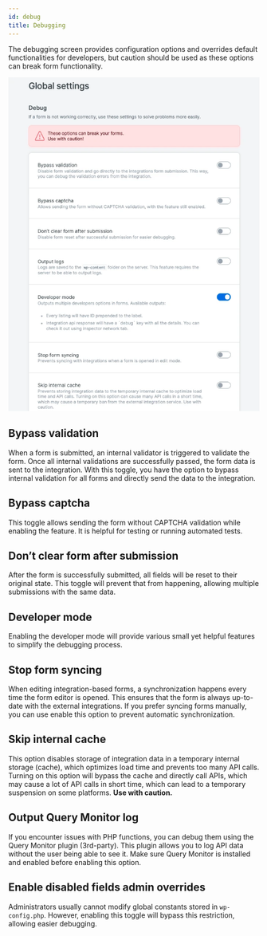 ```yaml
---
id: debug
title: Debugging
---
```


The debugging screen provides configuration options and overrides default functionalities for developers, but caution should be used as these options can break form functionality.

![Debug screen](/img/forms/debug.webp)


## Bypass validation

When a form is submitted, an internal validator is triggered to validate the form. Once all internal validations are successfully passed, the form data is sent to the integration. With this toggle, you have the option to bypass internal validation for all forms and directly send the data to the integration.

## Bypass captcha

This toggle allows sending the form without CAPTCHA validation while enabling the feature. It is helpful for testing or running automated tests.

## Don’t clear form after submission

After the form is successfully submitted, all fields will be reset to their original state. This toggle will prevent that from happening, allowing multiple submissions with the same data.

## Developer mode

Enabling the developer mode will provide various small yet helpful features to simplify the debugging process.

## Stop form syncing

When editing integration-based forms, a synchronization happens every time the form editor is opened. This ensures that the form is always up-to-date with the external integrations. If you prefer syncing forms manually, you can use enable this option to prevent automatic synchronization.

## Skip internal cache

This option disables storage of integration data in a temporary internal storage (cache), which optimizes load time and prevents too many API calls. Turning on this option will bypass the cache and directly call APIs, which may cause a lot of API calls in short time, which can lead to a temporary suspension on some platforms. **Use with caution.**

## Output Query Monitor log

If you encounter issues with PHP functions, you can debug them using the Query Monitor plugin (3rd-party). This plugin allows you to log API data without the user being able to see it. Make sure Query Monitor is installed and enabled before enabling this option.

## Enable disabled fields admin overrides

Administrators usually cannot modify global constants stored in `wp-config.php`. However, enabling this toggle will bypass this restriction, allowing easier debugging.
